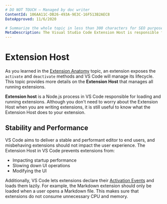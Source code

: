 ```yaml
---
# DO NOT TOUCH — Managed by doc writer
ContentId: 106AA11C-DB26-493A-9E3C-16F513B2AEC8
DateApproved: 11/6/2020

# Summarize the whole topic in less than 300 characters for SEO purpose
MetaDescription: The Visual Studio Code Extension Host is responsible for managing extensions and ensuring the stability and performance of Visual Studio Code.
---
```


# Extension Host

As you learned in the [Extension Anatomy](/api/get-started/extension-anatomy) topic, an extension exposes the `activate` and `deactivate` methods and VS Code will manage its lifecycle. This topic provides more details on the **Extension Host** that manages all running extensions.

**Extension host** is a Node.js process in VS Code responsible for loading and running extensions. Although you don't need to worry about the Extension Host when you are writing extensions, it is still useful to know what the Extension Host does to your extension.

## Stability and Performance

VS Code aims to deliver a stable and performant editor to end users, and misbehaving extensions should not impact the user experience. The Extension Host in VS Code prevents extensions from:

- Impacting startup performance
- Slowing down UI operations
- Modifying the UI

Additionally, VS Code lets extensions declare their [Activation Events](/api/references/activation-events) and loads them lazily. For example, the Markdown extension should only be loaded when a user opens a Markdown file. This makes sure that extensions do not consume unnecessary CPU and memory.
